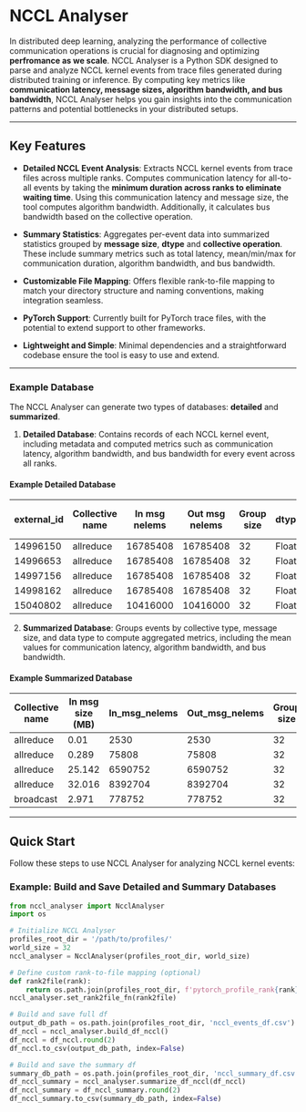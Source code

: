 # NCCL Analyser

In distributed deep learning, analyzing the performance of collective communication operations is crucial for diagnosing and optimizing **perfromance as we scale**. NCCL Analyser is a Python SDK designed to parse and analyze NCCL kernel events from trace files generated during distributed training or inference. By computing key metrics like **communication latency, message sizes, algorithm bandwidth, and bus bandwidth**, NCCL Analyser helps you gain insights into the communication patterns and potential bottlenecks in your distributed setups.

---

## Key Features

- **Detailed NCCL Event Analysis**: Extracts NCCL kernel events from trace files across multiple ranks. Computes communication latency for all-to-all events by taking the **minimum duration across ranks to eliminate waiting time**. Using this communication latency and message size, the tool computes algorithm bandwidth. Additionally, it calculates bus bandwidth based on the collective operation.

- **Summary Statistics**: Aggregates per-event data into summarized statistics grouped by **message size**, **dtype** and **collective operation**. These include summary metrics such as total latency, mean/min/max for communication duration, algorithm bandwidth, and bus bandwidth. 

- **Customizable File Mapping**: Offers flexible rank-to-file mapping to match your directory structure and naming conventions, making integration seamless.

- **PyTorch Support**: Currently built for PyTorch trace files, with the potential to extend support to other frameworks.

- **Lightweight and Simple**: Minimal dependencies and a straightforward codebase ensure the tool is easy to use and extend.

---

### Example Database

The NCCL Analyser can generate two types of databases: **detailed** and **summarized**.

1. **Detailed Database**: Contains records of each NCCL kernel event, including metadata and computed metrics such as communication latency, algorithm bandwidth, and bus bandwidth for every event across all ranks.

#### Example Detailed Database

| external_id | Collective name | In msg nelems | Out msg nelems | Group size | dtype | Process Group Name | comm latency (µs) | In msg size (MB) | algo bw (GB/s) | bus bw (GB/s) |
|-------------|-----------------|---------------|----------------|------------|-------|---------------------|-------------------|------------------|----------------|---------------|
| 14996150    | allreduce       | 16785408      | 16785408       | 32         | Float | default_pg          | 2996.022          | 64.031           | 20.871         | 40.438        |
| 14996653    | allreduce       | 16785408      | 16785408       | 32         | Float | default_pg          | 1425.172          | 64.031           | 43.876         | 85.010        |
| 14997156    | allreduce       | 16785408      | 16785408       | 32         | Float | default_pg          | 1367.510          | 64.031           | 45.726         | 88.594        |
| 14998162    | allreduce       | 16785408      | 16785408       | 32         | Float | default_pg          | 1420.680          | 64.031           | 44.014         | 85.277        |
| 15040802    | allreduce       | 10416000      | 10416000       | 32         | Float | default_pg          | 893.604           | 39.734           | 43.423         | 84.132        |

2. **Summarized Database**: Groups events by collective type, message size, and data type to compute aggregated metrics, including the mean values for communication latency, algorithm bandwidth, and bus bandwidth.

#### Example Summarized Database

| Collective name | In msg size (MB) | In_msg_nelems | Out_msg_nelems | Group size | dtype | count | Total latency (ms) | min_dur_mean | algo_bw_mean | bus_bw_mean |
|-----------------|------------------|---------------|----------------|------------|-------|-------|--------------------|--------------|--------------|-------------|
| allreduce       | 0.01            | 2530          | 2530           | 32         | Int   | 1     | 0.102              | 101.529      | 0.096        | 0.186       |
| allreduce       | 0.289           | 75808         | 75808          | 32         | Float | 1     | 0.210              | 210.321      | 1.342        | 2.600       |
| allreduce       | 25.142          | 6590752       | 6590752        | 32         | Float | 9     | 6.007              | 667.422      | 36.830       | 71.358      |
| allreduce       | 32.016          | 8392704       | 8392704        | 32         | Float | 26    | 26.585             | 1022.505     | 30.765       | 59.607      |
| broadcast       | 2.971           | 778752        | 778752         | 32         | Float | 1     | 0.026              | 25.943       | 111.836      | 111.836     |


--- 

## Quick Start

Follow these steps to use NCCL Analyser for analyzing NCCL kernel events:

### Example: Build and Save Detailed and Summary Databases

```python
from nccl_analyser import NcclAnalyser
import os

# Initialize NCCL Analyser
profiles_root_dir = '/path/to/profiles/'
world_size = 32
nccl_analyser = NcclAnalyser(profiles_root_dir, world_size)

# Define custom rank-to-file mapping (optional)
def rank2file(rank):
    return os.path.join(profiles_root_dir, f'pytorch_profile_rank{rank}_step120.json')
nccl_analyser.set_rank2file_fn(rank2file)

# Build and save full df
output_db_path = os.path.join(profiles_root_dir, 'nccl_events_df.csv')
df_nccl = nccl_analyser.build_df_nccl()
df_nccl = df_nccl.round(2)
df_nccl.to_csv(output_db_path, index=False)

# Build and save the summary df
summary_db_path = os.path.join(profiles_root_dir, 'nccl_summary_df.csv')
df_nccl_summary = nccl_analyser.summarize_df_nccl(df_nccl)
df_nccl_summary = df_nccl_summary.round(2)
df_nccl_summary.to_csv(summary_db_path, index=False)
```